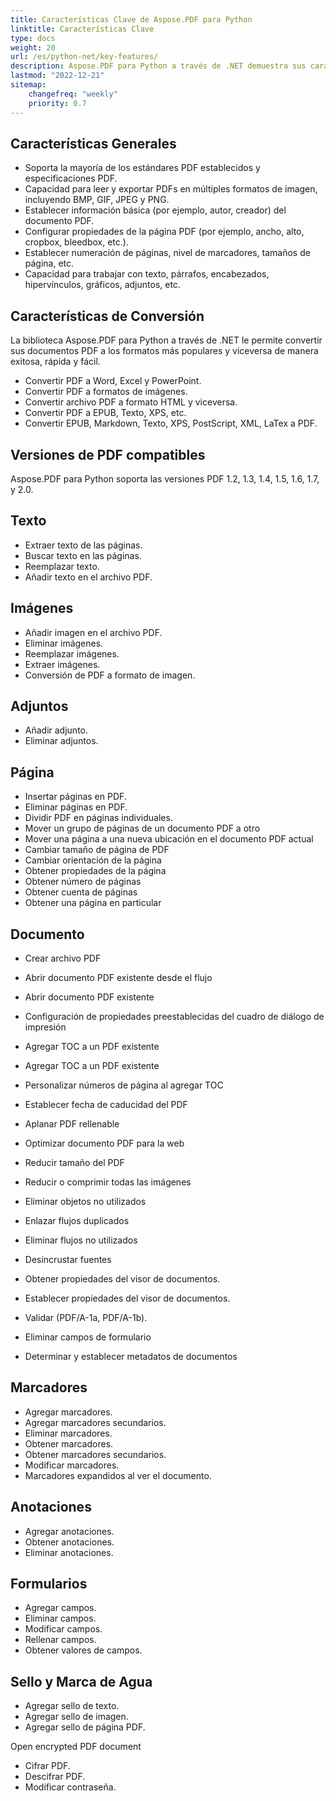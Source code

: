 ```yaml
---
title: Características Clave de Aspose.PDF para Python
linktitle: Características Clave
type: docs
weight: 20
url: /es/python-net/key-features/
description: Aspose.PDF para Python a través de .NET demuestra sus características generales. Muestra las versiones de PDF soportadas y todas las manipulaciones que podemos hacer con PDF.
lastmod: "2022-12-21"
sitemap:
    changefreq: "weekly"
    priority: 0.7
---
```


## Características Generales

- Soporta la mayoría de los estándares PDF establecidos y especificaciones PDF.
- Capacidad para leer y exportar PDFs en múltiples formatos de imagen, incluyendo BMP, GIF, JPEG y PNG.
- Establecer información básica (por ejemplo, autor, creador) del documento PDF.
- Configurar propiedades de la página PDF (por ejemplo, ancho, alto, cropbox, bleedbox, etc.).
- Establecer numeración de páginas, nivel de marcadores, tamaños de página, etc.
- Capacidad para trabajar con texto, párrafos, encabezados, hipervínculos, gráficos, adjuntos, etc.

## Características de Conversión

La biblioteca Aspose.PDF para Python a través de .NET le permite convertir sus documentos PDF a los formatos más populares y viceversa de manera exitosa, rápida y fácil.

- Convertir PDF a Word, Excel y PowerPoint.
- Convertir PDF a formatos de imágenes.
- Convertir archivo PDF a formato HTML y viceversa.
- Convertir PDF a EPUB, Texto, XPS, etc.
- Convertir EPUB, Markdown, Texto, XPS, PostScript, XML, LaTex a PDF.

## Versiones de PDF compatibles

Aspose.PDF para Python soporta las versiones PDF 1.2, 1.3, 1.4, 1.5, 1.6, 1.7, y 2.0.

## Texto

- Extraer texto de las páginas.
- Buscar texto en las páginas.
- Reemplazar texto.
- Añadir texto en el archivo PDF.

## Imágenes

- Añadir imagen en el archivo PDF.
- Eliminar imágenes.
- Reemplazar imágenes.
- Extraer imágenes.
- Conversión de PDF a formato de imagen.

## Adjuntos

- Añadir adjunto.
- Eliminar adjuntos.

## Página

- Insertar páginas en PDF.
- Eliminar páginas en PDF.
- Dividir PDF en páginas individuales.
- Mover un grupo de páginas de un documento PDF a otro
- Mover una página a una nueva ubicación en el documento PDF actual
- Cambiar tamaño de página de PDF
- Cambiar orientación de la página
- Obtener propiedades de la página
- Obtener número de páginas
- Obtener cuenta de páginas
- Obtener una página en particular

## Documento

- Crear archivo PDF
- Abrir documento PDF existente desde el flujo
- Abrir documento PDF existente

- Configuración de propiedades preestablecidas del cuadro de diálogo de impresión
- Agregar TOC a un PDF existente
- Agregar TOC a un PDF existente
- Personalizar números de página al agregar TOC
- Establecer fecha de caducidad del PDF
- Aplanar PDF rellenable
- Optimizar documento PDF para la web
- Reducir tamaño del PDF
- Reducir o comprimir todas las imágenes
- Eliminar objetos no utilizados
- Enlazar flujos duplicados
- Eliminar flujos no utilizados
- Desincrustar fuentes
- Obtener propiedades del visor de documentos.
- Establecer propiedades del visor de documentos.
- Validar (PDF/A-1a, PDF/A-1b).
- Eliminar campos de formulario
- Determinar y establecer metadatos de documentos

## Marcadores

- Agregar marcadores.
- Agregar marcadores secundarios.
- Eliminar marcadores.
- Obtener marcadores.
- Obtener marcadores secundarios.
- Modificar marcadores.
- Marcadores expandidos al ver el documento.

## Anotaciones

- Agregar anotaciones.
- Obtener anotaciones.
- Eliminar anotaciones.

## Formularios

- Agregar campos.
- Eliminar campos.
- Modificar campos.
- Rellenar campos.
- Obtener valores de campos.

## Sello y Marca de Agua

- Agregar sello de texto.
- Agregar sello de imagen.
- Agregar sello de página PDF.




































































































































































































































































































































































































































































































































































































































































































































































































































































































































































































































































Open encrypted PDF document  
- Cifrar PDF.  
- Descifrar PDF.  
- Modificar contraseña.